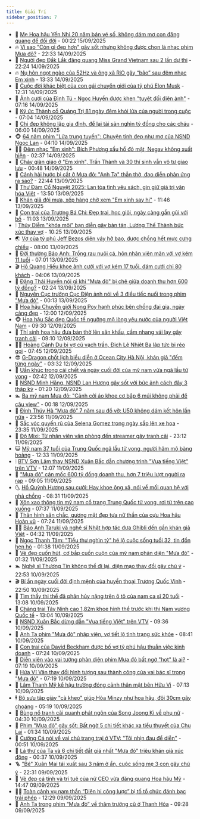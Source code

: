 ```yaml
---
title: Giải Trí
sidebar_position: 7
---
```


<!-- dantri-giai-tri:START -->
- 🤩 [Mẹ Hoa hậu Yến Nhi 20 năm bán vé số, không dám mơ con đăng quang để đổi đời](https://dantri.com.vn/giai-tri/me-hoa-hau-yen-nhi-20-nam-ban-ve-so-khong-dam-mo-con-dang-quang-de-doi-doi-20250915070927510.htm) - 00:22 15/09/2025
- 🔥 [Vì sao &quot;Còn gì đẹp hơn&quot; gây sốt nhưng không được chọn là nhạc phim Mưa đỏ?](https://dantri.com.vn/giai-tri/vi-sao-con-gi-dep-hon-gay-sot-nhung-khong-duoc-chon-la-nhac-phim-mua-do-20250914112505891.htm) - 22:33 14/09/2025
- 🚀 [Người đẹp Đắk Lắk đăng quang Miss Grand Vietnam sau 2 lần dự thi](https://dantri.com.vn/giai-tri/nguoi-dep-dak-lak-dang-quang-miss-grand-vietnam-sau-2-lan-du-thi-20250914200720182.htm) - 22:24 14/09/2025
- 🔥 [Nụ hôn ngọt ngào của 52Hz và ông xã RiO gây “bão” sau đêm nhạc Em xinh](https://dantri.com.vn/giai-tri/nu-hon-ngot-ngao-cua-52hz-va-ong-xa-rio-gay-bao-sau-dem-nhac-em-xinh-20250914193806719.htm) - 13:33 14/09/2025
- 🌈 [Cuộc đời khác biệt của con gái chuyển giới của tỷ phú Elon Musk](https://dantri.com.vn/giai-tri/cuoc-doi-khac-biet-cua-con-gai-chuyen-gioi-cua-ty-phu-elon-musk-20250914124438901.htm) - 12:31 14/09/2025
- 📝 [Ảnh cưới của Đình Tú - Ngọc Huyền được khen &quot;tuyệt đối điện ảnh&quot;](https://dantri.com.vn/giai-tri/anh-cuoi-cua-dinh-tu-ngoc-huyen-duoc-khen-tuyet-doi-dien-anh-20250914134429943.htm) - 07:16 14/09/2025
- 💪 [Ký ức Thành cổ Quảng Trị 81 ngày đêm khói lửa của người trong cuộc](https://dantri.com.vn/giai-tri/ky-uc-thanh-co-quang-tri-81-ngay-dem-khoi-lua-cua-nguoi-trong-cuoc-20250914134533465.htm) - 07:04 14/09/2025
- 🤡 [Chị đẹp không lập gia đình, để lại tài sản nghìn tỷ đồng cho các cháu](https://dantri.com.vn/giai-tri/chi-dep-khong-lap-gia-dinh-de-lai-tai-san-nghin-ty-dong-cho-cac-chau-20250913152839884.htm) - 06:00 14/09/2025
- 🐵 [64 năm phim &quot;Lửa trung tuyến&quot;: Chuyện tình đẹp như mơ của NSND Ngọc Lan](https://dantri.com.vn/giai-tri/64-nam-phim-lua-trung-tuyen-chuyen-tinh-dep-nhu-mo-cua-nsnd-ngoc-lan-20250914105059513.htm) - 04:10 14/09/2025
- 🧑‍🏫 [Đêm nhạc &quot;Em xinh&quot;: Bích Phương xấu hổ đỏ mặt, Negav không xuất hiện](https://dantri.com.vn/giai-tri/dem-nhac-em-xinh-bich-phuong-xau-ho-do-mat-negav-khong-xuat-hien-20250914092621931.htm) - 02:37 14/09/2025
- 💂 [Cháy giàn giáo ở &quot;Em xinh&quot;, Trấn Thành và 30 thí sinh vẫn vô tư giao lưu](https://dantri.com.vn/giai-tri/chay-gian-giao-o-em-xinh-tran-thanh-va-30-thi-sinh-van-vo-tu-giao-luu-20250914070547700.htm) - 00:48 14/09/2025
- 🤠 [Cảnh hài hước bị cắt ở Mưa đỏ: &quot;Anh Tạ&quot; thẫn thờ, đạo diễn phản ứng ra sao?](https://dantri.com.vn/giai-tri/canh-hai-huoc-bi-cat-o-mua-do-anh-ta-than-tho-dao-dien-phan-ung-ra-sao-20250911132519656.htm) - 22:44 13/09/2025
- 🫶 [Thư Đàm Cổ Nguyệt 2025: Lan tỏa tình yêu sách, gìn giữ giá trị văn hóa Việt](https://dantri.com.vn/giai-tri/thu-dam-co-nguyet-2025-lan-toa-tinh-yeu-sach-gin-giu-gia-tri-van-hoa-viet-20250913204752808.htm) - 13:50 13/09/2025
- 🦏 [Khán giả đội mưa, xếp hàng chờ xem &quot;Em xinh say hi&quot;](https://dantri.com.vn/giai-tri/khan-gia-doi-mua-xep-hang-cho-xem-em-xinh-say-hi-20250913180301703.htm) - 11:46 13/09/2025
- 🧰 [Con trai của Trương Bá Chi: Đẹp trai, học giỏi, ngày càng gần gũi với bố](https://dantri.com.vn/giai-tri/con-trai-cua-truong-ba-chi-dep-trai-hoc-gioi-ngay-cang-gan-gui-voi-bo-20250913102245427.htm) - 11:03 13/09/2025
- 🕯 [Thúy Diễm &quot;khóa môi&quot; bạn diễn gây bàn tán, Lương Thế Thành bức xúc thay vợ](https://dantri.com.vn/giai-tri/thuy-diem-khoa-moi-ban-dien-gay-ban-tan-luong-the-thanh-buc-xuc-thay-vo-20250913105635975.htm) - 10:25 13/09/2025
- 🌏 [Vợ của tỷ phú Jeff Bezos diện váy hở bạo, được chồng hết mực cưng chiều](https://dantri.com.vn/giai-tri/vo-cua-ty-phu-jeff-bezos-dien-vay-ho-bao-duoc-chong-het-muc-cung-chieu-20250913120544011.htm) - 08:00 13/09/2025
- 🌈 [Đời thường Bảo Anh: Trồng rau nuôi cá, hôn nhân viên mãn với vợ kém 11 tuổi](https://dantri.com.vn/giai-tri/doi-thuong-bao-anh-trong-rau-nuoi-ca-hon-nhan-vien-man-voi-vo-kem-11-tuoi-20250913075828769.htm) - 07:01 13/09/2025
- 🎬 [Hồ Quang Hiếu khoe ảnh cưới với vợ kém 17 tuổi, đám cưới chỉ 80 khách](https://dantri.com.vn/giai-tri/ho-quang-hieu-khoe-anh-cuoi-voi-vo-kem-17-tuoi-dam-cuoi-chi-80-khach-20250913092037628.htm) - 04:06 13/09/2025
- 👀 [Đặng Thái Huyền nói gì khi &quot;Mưa đỏ&quot; bị chê giữa doanh thu hơn 600 tỷ đồng?](https://dantri.com.vn/giai-tri/dang-thai-huyen-noi-gi-khi-mua-do-bi-che-giua-doanh-thu-hon-600-ty-dong-20250913013959973.htm) - 02:24 13/09/2025
- 🧰 [Nguyên Cục trưởng Cục Điện ảnh nói về 3 điều tiếc nuối trong phim &quot;Mưa đỏ&quot;](https://dantri.com.vn/giai-tri/nguyen-cuc-truong-cuc-dien-anh-noi-ve-3-dieu-tiec-nuoi-trong-phim-mua-do-20250912011141652.htm) - 00:13 13/09/2025
- 🧰 [Hoa hậu Chuyển giới Nong Poy hạnh phúc bên chồng đại gia, ngày càng đẹp](https://dantri.com.vn/giai-tri/hoa-hau-chuyen-gioi-nong-poy-hanh-phuc-ben-chong-dai-gia-ngay-cang-dep-20250912075936830.htm) - 12:00 12/09/2025
- 🐵 [Hoa hậu Sắc đẹp Quốc tế ngưỡng mộ lòng yêu nước của người Việt Nam](https://dantri.com.vn/giai-tri/hoa-hau-sac-dep-quoc-te-nguong-mo-long-yeu-nuoc-cua-nguoi-viet-nam-20250912160214905.htm) - 09:30 12/09/2025
- 🐘 [Thí sinh hoa hậu đưa bàn thờ lên sân khấu, cầm nhang vái lạy gây tranh cãi](https://dantri.com.vn/giai-tri/thi-sinh-hoa-hau-dua-ban-tho-len-san-khau-cam-nhang-vai-lay-gay-tranh-cai-20250912150250781.htm) - 09:10 12/09/2025
- 🧑‍💻 [Hoàng Cảnh Du bị vợ cũ vạch trần, Địch Lệ Nhiệt Ba lập tức bị réo gọi](https://dantri.com.vn/giai-tri/hoang-canh-du-bi-vo-cu-vach-tran-dich-le-nhiet-ba-lap-tuc-bi-reo-goi-20250912120549928.htm) - 07:45 12/09/2025
- 😎 [G-Dragon chốt lịch biểu diễn ở Ocean City Hà Nội, khán giả &quot;đếm từng ngày&quot;](https://dantri.com.vn/giai-tri/g-dragon-chot-lich-bieu-dien-o-ocean-city-ha-noi-khan-gia-dem-tung-ngay-20250912102911566.htm) - 03:32 12/09/2025
- 🧰 [Uẩn khúc trong cái chết và ngày cuối đời của mỹ nam vừa ngã lầu tử vong](https://dantri.com.vn/giai-tri/uan-khuc-trong-cai-chet-va-ngay-cuoi-doi-cua-my-nam-vua-nga-lau-tu-vong-20250912084500571.htm) - 02:42 12/09/2025
- 🧰 [NSND Minh Hằng, NSND Lan Hương gây sốt với bức ảnh cách đây 3 thập kỷ](https://dantri.com.vn/giai-tri/nsnd-minh-hang-nsnd-lan-huong-gay-sot-voi-buc-anh-cach-day-3-thap-ky-20250911233921232.htm) - 01:20 12/09/2025
- 🏊 [Ba mỹ nam Mưa đỏ: &quot;Cảnh cởi áo khoe cơ bắp 6 múi không phải để câu view&quot;](https://dantri.com.vn/giai-tri/ba-my-nam-mua-do-canh-coi-ao-khoe-co-bap-6-mui-khong-phai-de-cau-view-20250912065244281.htm) - 00:18 12/09/2025
- 🌋 [Đinh Thúy Hà “Mưa đỏ” 7 năm sau đổ vỡ: U50 không dám kết hôn lần nữa](https://dantri.com.vn/giai-tri/dinh-thuy-ha-mua-do-7-nam-sau-do-vo-u50-khong-dam-ket-hon-lan-nua-20250912003944234.htm) - 23:56 11/09/2025
- 🔭 [Sắc vóc quyến rũ của Selena Gomez trong ngày sắp lên xe hoa](https://dantri.com.vn/giai-tri/sac-voc-quyen-ru-cua-selena-gomez-trong-ngay-sap-len-xe-hoa-20250911102219843.htm) - 23:35 11/09/2025
- 📝 [Độ Mixi: Từ nhân viên văn phòng đến streamer gây tranh cãi](https://dantri.com.vn/giai-tri/do-mixi-tu-nhan-vien-van-phong-den-streamer-gay-tranh-cai-20250911215444710.htm) - 23:12 11/09/2025
- 😺 [Mỹ nam 37 tuổi của Trung Quốc ngã lầu tử vong, người hâm mộ bàng hoàng](https://dantri.com.vn/giai-tri/my-nam-37-tuoi-cua-trung-quoc-nga-lau-tu-vong-nguoi-ham-mo-bang-hoang-20250911192037976.htm) - 12:33 11/09/2025
- 🕯 [BTV Sơn Lâm thay NSND Xuân Bắc dẫn chương trình &quot;Vua tiếng Việt&quot; trên VTV](https://dantri.com.vn/giai-tri/btv-son-lam-thay-nsnd-xuan-bac-dan-chuong-trinh-vua-tieng-viet-tren-vtv-20250911183341482.htm) - 12:07 11/09/2025
- 🦄 [&quot;Mưa đỏ&quot; cán mốc 600 tỷ đồng doanh thu, hơn 7 triệu lượt người ra rạp](https://dantri.com.vn/giai-tri/mua-do-can-moc-600-ty-dong-doanh-thu-hon-7-trieu-luot-nguoi-ra-rap-20250911152924865.htm) - 09:05 11/09/2025
- 🌜 [Hồ Quỳnh Hương sau cưới: Hay khoe ông xã, nói về mối quan hệ với nhà chồng](https://dantri.com.vn/giai-tri/ho-quynh-huong-sau-cuoi-hay-khoe-ong-xa-noi-ve-moi-quan-he-voi-nha-chong-20250911001446593.htm) - 08:31 11/09/2025
- 👹 [Xôn xao thông tin mỹ nam cổ trang Trung Quốc tử vong, rơi từ trên cao xuống](https://dantri.com.vn/giai-tri/xon-xao-thong-tin-my-nam-co-trang-trung-quoc-tu-vong-roi-tu-tren-cao-xuong-20250911125245940.htm) - 07:37 11/09/2025
- 🚀 [Thân hình săn chắc, gương mặt đẹp tựa nữ thần của cựu Hoa hậu Hoàn vũ](https://dantri.com.vn/giai-tri/than-hinh-san-chac-guong-mat-dep-tua-nu-than-cua-cuu-hoa-hau-hoan-vu-20250911091602680.htm) - 07:24 11/09/2025
- 🧑‍💻 [Bảo Anh Taruki và nghệ sĩ Nhật hợp tác đưa Ghibli đến gần khán giả Việt](https://dantri.com.vn/giai-tri/bao-anh-taruki-va-nghe-si-nhat-hop-tac-dua-ghibli-den-gan-khan-gia-viet-20250731010102082.htm) - 04:32 11/09/2025
- 🦩 [Ngọc Thanh Tâm: &quot;Tiểu thư nghìn tỷ&quot; hé lộ cuộc sống tuổi 32, tin đồn hẹn hò](https://dantri.com.vn/giai-tri/ngoc-thanh-tam-tieu-thu-nghin-ty-he-lo-cuoc-song-tuoi-32-tin-don-hen-ho-20250909073940211.htm) - 01:38 11/09/2025
- 💫 [Vẻ đẹp cuốn hút, cơ bắp cuồn cuộn của mỹ nam phản diện &quot;Mưa đỏ&quot;](https://dantri.com.vn/giai-tri/ve-dep-cuon-hut-co-bap-cuon-cuon-cua-my-nam-phan-dien-mua-do-20250911001026903.htm) - 01:32 11/09/2025
- 🏊 [Nghệ sĩ Thương Tín không thể đi lại, diện mạo thay đổi gây chú ý](https://dantri.com.vn/giai-tri/nghe-si-thuong-tin-khong-the-di-lai-dien-mao-thay-doi-gay-chu-y-20250911052950771.htm) - 22:53 10/09/2025
- 🎬 [Bí ẩn ngày cuối đời định mệnh của huyền thoại Trương Quốc Vinh](https://dantri.com.vn/giai-tri/bi-an-ngay-cuoi-doi-dinh-menh-cua-huyen-thoai-truong-quoc-vinh-20250910125341275.htm) - 22:50 10/09/2025
- 💃 [Tìm thấy thi thể đã phân hủy nặng trên ô tô của nam ca sĩ 20 tuổi](https://dantri.com.vn/giai-tri/tim-thay-thi-the-da-phan-huy-nang-tren-o-to-cua-nam-ca-si-20-tuoi-20250910195031869.htm) - 13:08 10/09/2025
- 🌊 [Chàng trai Tây Ninh cao 1,82m khoe hình thể trước khi thi Nam vương Quốc tế](https://dantri.com.vn/giai-tri/chang-trai-tay-ninh-cao-182m-khoe-hinh-the-truoc-khi-thi-nam-vuong-quoc-te-20250910191022964.htm) - 13:04 10/09/2025
- 🧰 [NSND Xuân Bắc dừng dẫn &quot;Vua tiếng Việt&quot; trên VTV](https://dantri.com.vn/giai-tri/nsnd-xuan-bac-dung-dan-vua-tieng-viet-tren-vtv-20250910161734572.htm) - 09:36 10/09/2025
- 🦣 [Anh Tạ phim &quot;Mưa đỏ&quot; nhập viện, vợ tiết lộ tình trạng sức khỏe](https://dantri.com.vn/giai-tri/anh-ta-phim-mua-do-nhap-vien-vo-tiet-lo-tinh-trang-suc-khoe-20250910150535994.htm) - 08:41 10/09/2025
- 🥷 [Con trai của David Beckham được bố vợ tỷ phú hậu thuẫn việc kinh doanh](https://dantri.com.vn/giai-tri/con-trai-cua-david-beckham-duoc-bo-vo-ty-phu-hau-thuan-viec-kinh-doanh-20250910102327272.htm) - 07:24 10/09/2025
- 🦏 [Diễn viên vào vai tướng phản diện phim Mưa đỏ bất ngờ &quot;hot&quot; là ai?](https://dantri.com.vn/giai-tri/dien-vien-vao-vai-tuong-phan-dien-phim-mua-do-bat-ngo-hot-la-ai-20250909131828307.htm) - 07:19 10/09/2025
- 🫶 [Hứa Vĩ Văn thay đổi hình tượng sau thành công của vai bác sĩ trong &quot;Mưa đỏ&quot;](https://dantri.com.vn/giai-tri/hua-vi-van-thay-doi-hinh-tuong-sau-thanh-cong-cua-vai-bac-si-trong-mua-do-20250910131452061.htm) - 07:19 10/09/2025
- 💼 [Lâm Thanh Mỹ kể hậu trường đóng cảnh thân mật bên Hữu Vi](https://dantri.com.vn/giai-tri/lam-thanh-my-ke-hau-truong-dong-canh-than-mat-ben-huu-vi-20250910120959759.htm) - 07:13 10/09/2025
- 🕴 [Bộ sưu tập giày &quot;cà kheo&quot; giúp Hòa Minzy như hoa hậu, đôi 30cm gây choáng](https://dantri.com.vn/giai-tri/bo-suu-tap-giay-ca-kheo-giup-hoa-minzy-nhu-hoa-hau-doi-30cm-gay-choang-20250909225637188.htm) - 05:19 10/09/2025
- 🐲 [Bùng nổ tranh cãi quanh phát ngôn của Song Joong Ki về phụ nữ](https://dantri.com.vn/giai-tri/bung-no-tranh-cai-quanh-phat-ngon-cua-song-joong-ki-ve-phu-nu-20250910082041817.htm) - 04:30 10/09/2025
- 🐘 [Phim &quot;Mưa đỏ&quot; gây sốt: Bất ngờ 5 chi tiết khác xa tiểu thuyết của Chu Lai](https://dantri.com.vn/giai-tri/phim-mua-do-gay-sot-bat-ngo-5-chi-tiet-khac-xa-tieu-thuyet-cua-chu-lai-20250909232652586.htm) - 01:34 10/09/2025
- 🤭 [Cường Cá nói về vai chủ trang trại ở VTV: &quot;Tôi nhịn đau để diễn&quot;](https://dantri.com.vn/giai-tri/cuong-ca-noi-ve-vai-chu-trang-trai-o-vtv-toi-nhin-dau-de-dien-20250910012158509.htm) - 00:51 10/09/2025
- 💯 [Lá thư của Tạ và 6 chi tiết đắt giá nhất &quot;Mưa đỏ&quot; triệu khán giả xúc động](https://dantri.com.vn/giai-tri/la-thu-cua-ta-va-6-chi-tiet-dat-gia-nhat-mua-do-trieu-khan-gia-xuc-dong-20250909220756992.htm) - 00:37 10/09/2025
- 🪜 [&quot;Bé&quot; Xuân Mai tái xuất sau 3 năm ở ẩn, cuộc sống mẹ 3 con gây chú ý](https://dantri.com.vn/giai-tri/be-xuan-mai-tai-xuat-sau-3-nam-o-an-cuoc-song-me-3-con-gay-chu-y-20250909105705328.htm) - 22:31 09/09/2025
- 👹 [Vẻ đẹp cá tính và trí tuệ của nữ CEO vừa đăng quang Hoa hậu Mỹ](https://dantri.com.vn/giai-tri/ve-dep-ca-tinh-va-tri-tue-cua-nu-ceo-vua-dang-quang-hoa-hau-my-20250909205142351.htm) - 14:47 09/09/2025
- 🧑‍🏫 [Toàn cảnh vụ nam thần “Diên hi công lược” bị tố tổ chức đánh bạc trái phép](https://dantri.com.vn/giai-tri/toan-canh-vu-nam-than-dien-hi-cong-luoc-bi-to-to-chuc-danh-bac-trai-phep-20250909174148152.htm) - 12:29 09/09/2025
- 🐘 [Anh Tạ trong phim “Mưa đỏ” về thăm trường cũ ở Thanh Hóa](https://dantri.com.vn/giai-tri/anh-ta-trong-phim-mua-do-ve-tham-truong-cu-o-thanh-hoa-20250909155146240.htm) - 09:28 09/09/2025<!-- dantri-giai-tri:END -->

